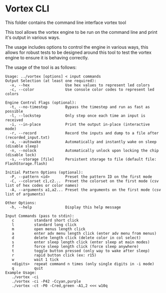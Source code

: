 # Vortex CLI

This folder contains the command line interface vortex tool

This tool allows the vortex engine to be run on the command line and print it's output in various ways.

The usage includes options to control the engine in various ways, this allows for robust tests to be
designed around this tool to test the vortex engine to ensure it is behaving correctly.

The usage of the tool is as follows:

    Usage: ../vortex [options] < input commands
    Output Selection (at least one required):
      -x, --hex                Use hex values to represent led colors
      -c, --color              Use console color codes to represent led colors
    
    Engine Control Flags (optional):
      -t, --no-timestep        Bypass the timestep and run as fast as possible
      -l, --lockstep           Only step once each time an input is received
      -i, --in-place           Print the output in-place (interactive mode)
      -r, --record             Record the inputs and dump to a file after (recorded_input.txt)
      -a, --autowake           Automatically and instantly wake on sleep (disable sleep)
      -n, --nolock             Automatically unlock upon locking the chip (disable lock)
      -s, --storage [file]     Persistent storage to file (default file: FlashStorage.flash)
    
    Initial Pattern Options (optional):
      -P, --pattern <id>       Preset the pattern ID on the first mode
      -C, --colorset c1,c2...  Preset the colorset on the first mode (csv list of hex codes or color names)
      -A, --arguments a1,a2... Preset the arguments on the first mode (csv list of arguments)
    
    Other Options:
      -h, --help               Display this help message
    
    Input Commands (pass to stdin):
       c         standard short click
       l         standard long click
       m         open menus length click
       a         enter adv menu length click (enter adv menu from menus)
       d         delete length click (delete color in col select)
       s         enter sleep length click (enter sleep at main modes)
       f         force sleep length click (force sleep anywhere)
       t         toggle button pressed (only way to wake after sleep)
       r         rapid button click (ex: r15)
       w         wait 1 tick
       <digits>  repeat command n times (only single digits in -i mode)
       q         quit
    Example Usage:
       ./vortex -ci
       ./vortex -ci -P42 -Ccyan,purple
       ./vortex -ct -P0 -Cred,green -A1,2 <<< w10q
    
